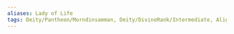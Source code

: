 ```yaml
---
aliases: Lady of Life
tags: Deity/Pantheon/Morndinsamman, Deity/DivineRank/Intermediate, Alignment/CG, Deity/Domain/Life
---
```

